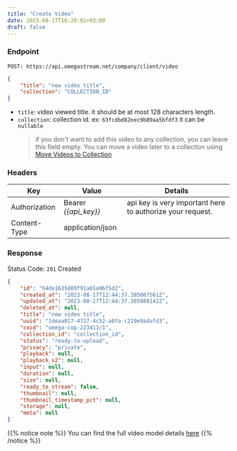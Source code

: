 ```yaml
---
title: "Create Video"
date: 2023-08-17T16:29:01+03:00
draft: false
---
```


### Endpoint

```url
POST: https://api.omegastream.net/company/client/video
```

```json
{
    "title": "new video title",
    "collection": "COLLECTION_ID"
}
```

- `title`: video viewed title. it should be at most 128 characters length.
- `collection`: collection id. ex: `63fcdbd82eec9b89aa5bfdf3` it can be `nullable`
    > if you don't want to add this video to any collection, you can leave this field empty.
    > You can move a video later to a collection using [Move Videos to Collection](/collection/move_videos_to_collection)


### Headers

| Key           | Value              | Details                                                 |
|---------------|--------------------|---------------------------------------------------------|
| Authorization | Bearer *{{api_key}}* | api key is very important here to authorize your request. |
| Content-Type  | application/json   |   |


### Response

Status Code: `201` Created

```json
{
    "id": "64de1635d89f91a65a96f5d2",
    "created_at": "2023-08-17T12:44:37.385087561Z",
    "updated_at": "2023-08-17T12:44:37.385088142Z",
    "deleted_at": null,
    "title": "new video title",
    "uuid": "1deaa017-4727-4c52-a0fa-c219e9adafd3",
    "coid": "omega-cop-223411c1",
    "collection_id": "collection_id",
    "status": "ready-to-upload",
    "privacy": "private",
    "playback": null,
    "playback_v2": null,
    "input": null,
    "duration": null,
    "size": null,
    "ready_to_stream": false,
    "thumbnail": null,
    "thumbnail_timestamp_pct": null,
    "storage": null,
    "meta": null
}
```

{{% notice note %}}
You can find the full video model details [here](/video/managment/video_model)
{{% /notice %}}
